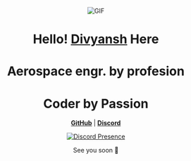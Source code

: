 <p align="center">
    <img src="https://33.media.tumblr.com/5ea2f934bc639929185152b3ee43e45f/tumblr_ncmwgnxuIC1qjqxmoo1_r1_500.gif" alt="GIF">
  </p>
  
  
  
  <h1 align="center">Hello! <a href="https://github.com/codexerror">Divyansh</a> Here</h1>
  <h1 align="center">Aerospace engr. by profesion</h1>
  <h1 align="center">Coder by Passion </h1>
  
  <p align="center">
    <strong><a href="https://github.com/codexerror">GitHub</a></strong> |
    <strong><a href="https://discord.com/users/1074967647134961716">Discord</a></strong>
  </p>
  
  <div align="center">
    <a href="https://discord.com/users/1074967647134961716">
      <img src="https://lanyard.cnrad.dev/api/1074967647134961716?showDisplayName=true&idleMessage=AFK..." alt="Discord Presence" />
    </a>
  </div>
  
  
  <p align="center">See you soon 🍂</p>
  
